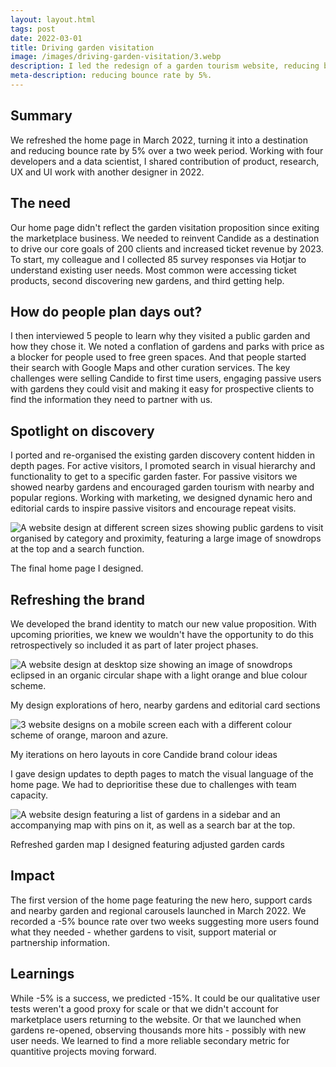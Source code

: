 ```yaml
---
layout: layout.html
tags: post
date: 2022-03-01
title: Driving garden visitation
image: /images/driving-garden-visitation/3.webp
description: I led the redesign of a garden tourism website, reducing bounce rate by 5%.
meta-description: reducing bounce rate by 5%.
---
```

## Summary

We refreshed the home page in March 2022, turning it into a destination and reducing bounce rate by 5% over a two week period. Working with four developers and a data scientist, I shared contribution of product, research, UX and UI work with another designer in 2022.

## The need

Our home page didn't reflect the garden visitation proposition since exiting the marketplace business. We needed to reinvent Candide as a destination to drive our core goals of 200 clients and increased ticket revenue by 2023. To start, my colleague and I collected 85 survey responses via Hotjar to understand existing user needs. Most common were accessing ticket products, second discovering new gardens, and third getting help.

## How do people plan days out?

I then interviewed 5 people to learn why they visited a public garden and how they chose it. We noted a conflation of gardens and parks with price as a blocker for people used to free green spaces. And that people started their search with Google Maps and other curation services. The key challenges were selling Candide to first time users, engaging passive users with gardens they could visit and making it easy for prospective clients to find the information they need to partner with us.

## Spotlight on discovery

I ported and re-organised the existing garden discovery content hidden in depth pages. For active visitors, I promoted search in visual hierarchy and functionality to get to a specific garden faster. For passive visitors we showed nearby gardens and encouraged garden tourism with nearby and popular regions. Working with marketing, we designed dynamic hero and editorial cards to inspire passive visitors and encourage repeat visits.

![A website design at different screen sizes showing public gardens to visit organised by category and proximity, featuring a large image of snowdrops at the top and a search function.](/images/driving-garden-visitation/garden-home-page-mock-ups.png) <figcaption>The final home page I designed.</figcaption>

## Refreshing the brand

We developed the brand identity to match our new value proposition. With upcoming priorities, we knew we wouldn't have the opportunity to do this retrospectively so included it as part of later project phases.

![A website design at desktop size showing an image of snowdrops eclipsed in an organic circular shape with a light orange and blue colour scheme.](/images/driving-garden-visitation/garden-home-page-mock-up.png) <figcaption>My design explorations of hero, nearby gardens and editorial card sections</figcaption>

![3 website designs on a mobile screen each with a different colour scheme of orange, maroon and azure.](/images/driving-garden-visitation/garden-home-page-hero-colours.png) <figcaption>My iterations on hero layouts in core Candide brand colour ideas</figcaption>

I gave design updates to depth pages to match the visual language of the home page. We had to deprioritise these due to challenges with team capacity.

![A website design featuring a list of gardens in a sidebar and an accompanying map with pins on it, as well as a search bar at the top.](/images/driving-garden-visitation/garden-map-mock-up.png) <figcaption>Refreshed garden map I designed featuring adjusted garden cards</figcaption>

## Impact

The first version of the home page featuring the new hero, support cards and nearby garden and regional carousels launched in March 2022. We recorded a -5% bounce rate over two weeks suggesting more users found what they needed - whether gardens to visit, support material or partnership information.

## Learnings

While -5% is a success, we predicted -15%. It could be our qualitative user tests weren't a good proxy for scale or that we didn't account for marketplace users returning to the website. Or that we launched when gardens re-opened, observing thousands more hits - possibly with new user needs. We learned to find a more reliable secondary metric for quantitive projects moving forward.